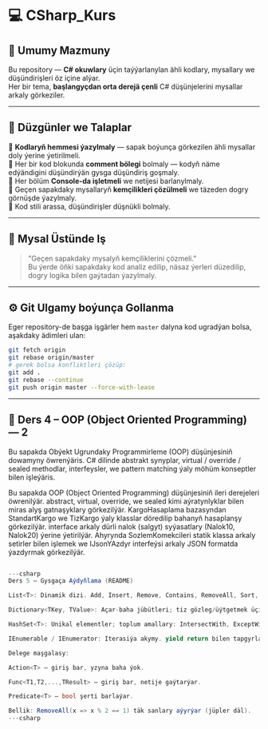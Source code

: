 ﻿# 💻 CSharp_Kurs

## 🧠 Umumy Mazmuny
Bu repository — **C# okuwlary** üçin taýýarlanylan ähli kodlary, mysallary we düşündirişleri öz içine alýar.  
Her bir tema, **başlangyçdan orta derejä çenli** C# düşünjelerini mysallar arkaly görkeziler.

---

## 📘 Düzgünler we Talaplar

🔹 **Kodlaryň hemmesi ýazylmaly** — sapak boýunça görkezilen ähli mysallar doly ýerine ýetirilmeli.  
🔹 Her bir kod blokunda **comment bölegi** bolmaly — kodyň näme edýändigini düşündirýän gysga düşündiriş goşmaly.  
🔹 Her bölüm **Console-da işletmeli** we netijesi barlanylmaly.  
🔹 Geçen sapakdaky mysallaryň **kemçilikleri çözülmeli** we täzeden dogry görnüşde ýazylmaly.  
🔹 Kod stili arassa, düşündirişler düşnükli bolmaly.

---

## 🧩 Mysal Üstünde Iş
> "Geçen sapakdaky mysalyň kemçiliklerini çözmeli."  
> Bu ýerde öňki sapakdaky kod analiz edilip, näsaz ýerleri düzedilip, dogry logika bilen gaýtadan ýazylmaly.

---

## ⚙️ Git Ulgamy boýunça Gollanma

Eger repository-de başga işgärler hem `master` dalyna kod ugradýan bolsa, aşakdaky ädimleri ulan:

```bash
git fetch origin
git rebase origin/master
# gerek bolsa konfliktleri çözüp:
git add .
git rebase --continue
git push origin master --force-with-lease
```


---
## 🧠 Ders 4 – OOP (Object Oriented Programming) — 2

Bu sapakda Obýekt Ugrundaky Programmirleme (OOP) düşünjesiniň dowamyny öwrenýäris.
C# dilinde abstrakt synyplar, virtual / override / sealed methodlar, interfeysler, we pattern matching ýaly möhüm konseptler bilen işleýäris.


Bu sapakda OOP (Object Oriented Programming) düşünjesiniň ileri derejeleri öwrenilýär.
abstract, virtual, override, we sealed kimi aýratynlyklar bilen miras alyş gatnaşyklary görkezilýär.
KargoHasaplama bazasyndan StandartKargo we TizKargo ýaly klasslar döredilip bahanyň hasaplanşy görkezilýär.
interface arkaly dürli nalok (salgyt) syýasatlary (Nalok10, Nalok20) ýerine ýetirilýär.
Ahyrynda SozlemKomekcileri statik klassa arkaly setirler bilen işlemek we IJsonYAzdyr interfeýsi arkaly JSON formatda ýazdyrmak görkezilýär.
```csharp 

---csharp
Ders 5 — Gysgaça Aýdyňlama (README)

List<T>: Dinamik dizi. Add, Insert, Remove, Contains, RemoveAll, Sort, FindAll bilen işlenýär.

Dictionary<TKey, TValue>: Açar-baha jübütleri; tiz gözleg/üýtgetmek üçin amatly. TryGetValue bilen howpsuz alyň.

HashSet<T>: Unikal elementler; toplum amallary: IntersectWith, ExceptWith.

IEnumerable / IEnumerator: Iterasiýa akymy. yield return bilen tapgyrlaýyn maglumat döretmek.

Delege maşgalasy:

Action<T> — giriş bar, yzyna baha ýok.

Func<T1,T2,...,TResult> — giriş bar, netije gaýtarýar.

Predicate<T> — bool şerti barlaýar.

Bellik: RemoveAll(x => x % 2 == 1) täk sanlary aýyrýar (jüpler däl).
---csharp
```